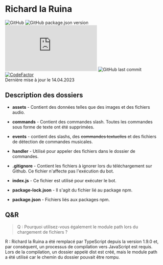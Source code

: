 # Richard la Ruina
![GitHub](https://img.shields.io/github/license/h4tsunem1ku/richard-la-ruina?style=flat-square) ![GitHub package.json version](https://img.shields.io/github/package-json/v/h4tsunem1ku/richard-la-ruina?style=flat-square) ![node-current](https://img.shields.io/node/v/discord.js?style=flat-square) ![GitHub last commit](https://img.shields.io/github/last-commit/h4tsunem1ku/richard-la-ruina?style=flat-square) [![CodeFactor](https://www.codefactor.io/repository/github/h4tsunem1ku/richard-la-ruina/badge)](https://www.codefactor.io/repository/github/h4tsunem1ku/richard-la-ruina)
</br> Dernière mise à jour le 14.04.2023
## Description des dossiers
* **assets** - Contient des données telles que des images et des fichiers audio.

* **commands** - Contient des commandes slash. Toutes les commandes sous forme de texte ont été supprimées.

* **events** - contient des slashs, des ~~commandes textuelles~~ et des fichiers de détection de commandes musicales.

* **handler** - Utilisé pour appeler des fichiers dans le dossier de commandes.

* **.gitignore** - Contient les fichiers à ignorer lors du téléchargement sur Github. Ce fichier n'affecte pas l'exécution du bot.

* **index.js** - Ce fichier est utilisé pour exécuter le bot.

* **package-lock.json** - Il s'agit du fichier lié au package npm.

* **package.json** - Fichiers liés aux packages npm.

## Q&R
> Q : Pourquoi utilisez-vous également le module path lors du chargement de fichiers ?

R : Richard la Ruina a été remplacé par TypeScript depuis la version 1.9.0 et, par conséquent, un processus de compilation vers JavaScript est requis.<br>
Lors de la compilation, un dossier appelé dist est créé, mais le module path a été utilisé car le chemin du dossier pouvait être rompu.